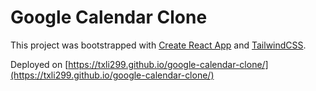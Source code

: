 # Google Calendar Clone

This project was bootstrapped with [Create React App](https://github.com/facebook/create-react-app) and [TailwindCSS](https://tailwindcss.com/).

Deployed on [https://txli299.github.io/google-calendar-clone/](https://txli299.github.io/google-calendar-clone/)
